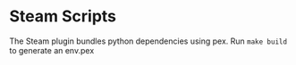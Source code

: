 # Steam Scripts

The Steam plugin bundles python dependencies using pex. Run `make build` to
generate an env.pex
